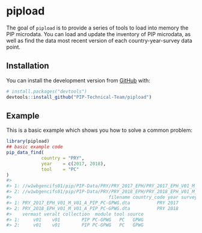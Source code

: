 
<!-- README.md is generated from README.Rmd. Please edit that file -->

# pipload

<!-- badges: start -->

<!-- badges: end -->

The goal of `pipload` is to provide a series of tools to load into
memory the PIP microdata. You can load and update the inventory of PIP
microdata, as well as find the data most recent version of each
country-year-survey data point.

## Installation

You can install the development version from
[GitHub](https://github.com/) with:

``` r
# install.packages("devtools")
devtools::install_github("PIP-Technical-Team/pipload")
```

## Example

This is a basic example which shows you how to solve a common problem:

``` r
library(pipload)
## basic example code
pip_data_find(
             country = "PRY",
             year    = c(2017, 2018),
             tool    = "PC"
)
#>                                                                                                                        orig
#> 1: //w1wbgencifs01/pip/PIP-Data/PRY/PRY_2017_EPH/PRY_2017_EPH_V01_M_V01_A_PIP/Data/PRY_2017_EPH_V01_M_V01_A_PIP_PC-GPWG.dta
#> 2: //w1wbgencifs01/pip/PIP-Data/PRY/PRY_2018_EPH/PRY_2018_EPH_V01_M_V01_A_PIP/Data/PRY_2018_EPH_V01_M_V01_A_PIP_PC-GPWG.dta
#>                                    filename country_code year survey_acronym
#> 1: PRY_2017_EPH_V01_M_V01_A_PIP_PC-GPWG.dta          PRY 2017            EPH
#> 2: PRY_2018_EPH_V01_M_V01_A_PIP_PC-GPWG.dta          PRY 2018            EPH
#>    vermast veralt collection  module tool source
#> 1:     v01    v01        PIP PC-GPWG   PC   GPWG
#> 2:     v01    v01        PIP PC-GPWG   PC   GPWG
```
